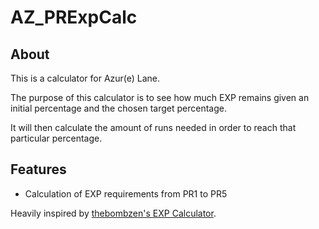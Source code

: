 # AZ_PRExpCalc

## About

This is a calculator for Azur(e) Lane.

The purpose of this calculator is to see how much EXP remains given an initial percentage and the chosen target percentage.

It will then calculate the amount of runs needed in order to reach that particular percentage.

## Features

- Calculation of EXP requirements from PR1 to PR5

Heavily inspired by [thebombzen's EXP Calculator](https://thebombzen.moe/azur-lane/experience/).
